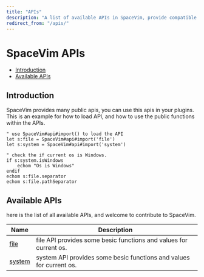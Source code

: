 ```yaml
---
title: "APIs"
description: "A list of available APIs in SpaceVim, provide compatible functions for vim and neovim."
redirect_from: "/apis/"
---
```


# SpaceVim APIs

<!-- vim-markdown-toc GFM -->

- [Introduction](#introduction)
- [Available APIs](#available-apis)

<!-- vim-markdown-toc -->

## Introduction

SpaceVim provides many public apis, you can use this apis in your plugins.
This is an example for how to load API, and how to use the public functions within the APIs.

```vim
" use SpaceVim#api#import() to load the API
let s:file = SpaceVim#api#import('file')
let s:system = SpaceVim#api#import('system')

" check the if current os is Windows.
if s:system.isWindows
    echom "Os is Windows"
endif
echom s:file.separator
echom s:file.pathSeparator
```

<!-- SpaceVim api list start -->

## Available APIs

here is the list of all available APIs, and welcome to contribute to SpaceVim.

| Name              | Description                                                         |
| ----------------- | ------------------------------------------------------------------- |
| [file](file/)     | file API provides some besic functions and values for current os.   |
| [system](system/) | system API provides some besic functions and values for current os. |

<!-- SpaceVim api list end -->
